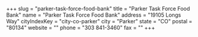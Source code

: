 +++
slug = "parker-task-force-food-bank"
title = "Parker Task Force Food Bank"
name = "Parker Task Force Food Bank"
address = "19105 Longs Way"
cityIndexKey = "city-co-parker"
city = "Parker"
state = "CO"
postal = "80134"
website = ""
phone = "303 841-3460"
fax = ""
+++
